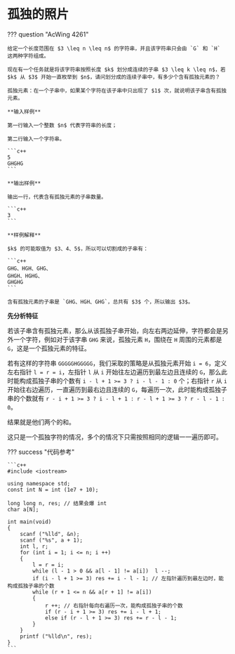 # 孤独的照片

??? question "AcWing 4261"

    给定一个长度范围在 $3 \leq n \leq n$ 的字符串，并且该字符串只会由 `G` 和 `H` 这两种字符组成。

    现在有一个任务就是将该字符串按照长度 $k$ 划分成连续的子串 $3 \leq k \leq n$，若 $k$ 从 $3$ 开始一直枚举到 $n$，请问划分成的连续子串中，有多少个含有孤独元素的？

    孤独元素：在一个子串中，如果某个字符在该子串中只出现了 $1$ 次，就说明该子串含有孤独元素。

    **输入样例**

    第一行输入一个整数 $n$ 代表字符串的长度；

    第二行输入一个字符串。

    ```c++
    5
    GHGHG
    ```

    **输出样例**

    输出一行，代表含有孤独元素的子串数量。

    ```c++
    3
    ```

    **样例解释**

    $k$ 的可能取值为 $3、4、5$，所以可以切割成的子串有：

    ```c++
    GHG、HGH、GHG、
    GHGH、HGHG、
    GHGHG
    ```

    含有孤独元素的子串是 `GHG、HGH、GHG`，总共有 $3$ 个，所以输出 $3$。

**先分析特征**

若该子串含有孤独元素，那么从该孤独子串开始，向左右两边延伸，字符都会是另外一个字符，例如对于该字串 `GHG` 来说，孤独元素 `H`，围绕在 `H` 周围的元素都是 `G`，这是一个孤独元素的特征。

若有这样的字符串 `GGGGGHGGGGG`，我们采取的策略是从孤独元素开始 `i = 6`，定义左右指针 `l = r = i`，左指针 `l` 从 `i` 开始往左边遍历到最左边且连续的 `G`，那么此时能构成孤独子串的个数有 `i - l + 1 >= 3 ? i - l - 1 : 0` 个；右指针 `r` 从 `i` 开始往右边遍历，一直遍历到最右边且连续的 `G`，每遍历一次，此时能构成孤独子串的个数就有 `r - i + 1 >= 3 ? i - l + 1 : r - l + 1 >= 3 ? r - l - 1 : 0`。

结果就是他们两个的和。

这只是一个孤独字符的情况，多个的情况下只需按照相同的逻辑一一遍历即可。

??? success "代码参考"

    ```c++
    #include <iostream>

    using namespace std;
    const int N = int (1e7 + 10);

    long long n, res; // 结果会爆 int
    char a[N];

    int main(void)
    {
        scanf ("%lld", &n);
        scanf ("%s", a + 1);
        int l, r;
        for (int i = 1; i <= n; i ++)
        {
            l = r = i;
            while (l - 1 > 0 && a[l - 1] != a[i])  l --;
            if (i - l + 1 >= 3) res += i - l - 1; // 左指针遍历到最左边时，能构成孤独子串的个数
            while (r + 1 <= n && a[r + 1] != a[i]) 
            {
                r ++; // 右指针每向右遍历一次，能构成孤独子串的个数
                if (r - i + 1 >= 3) res += i - l + 1;
                else if (r - l + 1 >= 3) res += r - l - 1;
            }
        }
        printf ("%lld\n", res);
    }
    ```